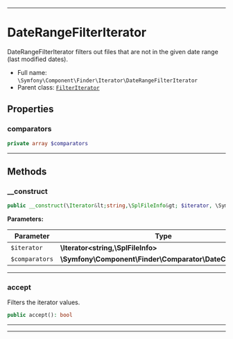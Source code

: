 ***

# DateRangeFilterIterator

DateRangeFilterIterator filters out files that are not in the given date range (last modified dates).



* Full name: `\Symfony\Component\Finder\Iterator\DateRangeFilterIterator`
* Parent class: [`FilterIterator`](../../../../FilterIterator.md)



## Properties


### comparators



```php
private array $comparators
```






***

## Methods


### __construct



```php
public __construct(\Iterator&lt;string,\SplFileInfo&gt; $iterator, \Symfony\Component\Finder\Comparator\DateComparator[] $comparators): mixed
```








**Parameters:**

| Parameter | Type | Description |
|-----------|------|-------------|
| `$iterator` | **\Iterator<string,\SplFileInfo>** |  |
| `$comparators` | **\Symfony\Component\Finder\Comparator\DateComparator[]** |  |




***

### accept

Filters the iterator values.

```php
public accept(): bool
```











***


***

